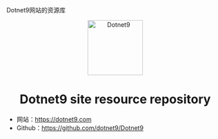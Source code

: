 Dotnet9网站的资源库
<p align="center">
  <a href="https://dotnet9.com">
    <img src="https://img1.dotnet9.com/site/logo.png" width="128" height="128" alt="Dotnet9">
  </a>
</p>

<h1 align="center">Dotnet9 site resource repository</h1>

- 网站：https://dotnet9.com
- Github：https://github.com/dotnet9/Dotnet9
